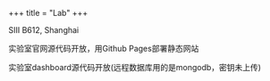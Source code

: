 +++
title = "Lab"
+++

SIII B612, Shanghai

实验室官网源代码开放，用Github Pages部署静态网站  

实验室dashboard源代码开放(远程数据库用的是mongodb，密钥未上传)  
